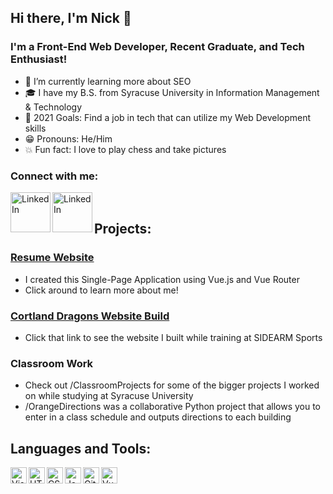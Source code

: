 ## Hi there, I'm Nick 👋

### I'm a Front-End Web Developer, Recent Graduate, and Tech Enthusiast!

- 🔎  I’m currently learning more about SEO
- 🎓  I have my B.S. from Syracuse University in Information Management & Technology
- 🎯  2021 Goals: Find a job in tech that can utilize my Web Development skills
- 😁  Pronouns: He/Him
- 💥  Fun fact: I love to play chess and take pictures

### Connect with me:

[<img align="left" alt="LinkedIn" width="64px" src="https://i.imgur.com/KHUdIGX.jpg" />][Resume Website]
[<img align="left" alt="LinkedIn" width="64px" src="https://cdn.iconscout.com/icon/free/png-512/linkedin-42-151143.png" />][Linkedin]

<br />

## Projects:

### [Resume Website]
- I created this Single-Page Application using Vue.js and Vue Router
- Click around to learn more about me!

### [Cortland Dragons Website Build]
- Click that link to see the website I built while training at SIDEARM Sports

### Classroom Work
- Check out /ClassroomProjects for some of the bigger projects I worked on while studying at Syracuse University
- /OrangeDirections was a collaborative Python project that allows you to enter in a class schedule and outputs directions to each building

## Languages and Tools:

<img align="left" alt="Visual Studio Code" width="26px" src="https://cdn0.iconfinder.com/data/icons/social-media-logo-4/32/Social_Media_vs_code_visual_studio_code-512.png" />
<img align="left" alt="HTML5" width="26px" src="https://images.vexels.com/media/users/3/166383/isolated/preview/6024bc5746d7436c727825dc4fc23c22-html-programming-language-icon-by-vexels.png" />
<img align="left" alt="CSS3" width="26px" src="https://i.pinimg.com/originals/eb/7e/20/eb7e20e646f5b7ec9ed4f8f78a5dee8f.png" />
<img align="left" alt="JavaScript" width="26px" src="https://cdn.iconscout.com/icon/free/png-256/javascript-2752148-2284965.png" />
<img align="left" alt="GitHub" width="26px" src="https://cdn0.iconfinder.com/data/icons/shift-logotypes/32/Github-512.png" />
<img align="left" alt="Vue.js" width= "26px" src="https://cdn3.iconfinder.com/data/icons/logos-and-brands-adobe/512/367_Vuejs-512.png" />

<br />
<br />

[Resume Website]: https://www.nickmoffitt.com
[Linkedin]: https://www.linkedin.com/in/nicholas-moffitt/
[Cortland Dragons Website Build]: https://www.cortlandreddragons.com/
